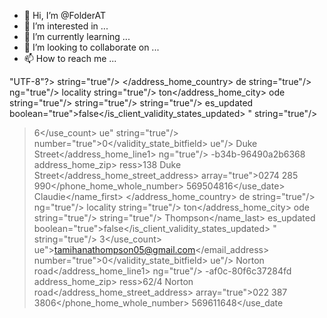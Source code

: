 - 👋 Hi, I’m @FolderAT
- 👀 I’m interested in ...
- 🌱 I’m currently learning ...
- 💞️ I’m looking to collaborate on ...
- 📫 How to reach me ...

<!---
FolderAT/FolderAT is a ✨ special ✨ repository because its `README.md` (this file) appears on your GitHub profile.
You can click the Preview link to take a look at your changes.
--->
"UTF-8"?>
string="true"/>
</address_home_country>
de string="true"/>
ng="true"/>
locality string="true"/>
ton</address_home_city>
ode string="true"/>
string="true"/>
string="true"/>
es_updated boolean="true">false</is_client_validity_states_updated>
" string="true"/>
>6</use_count>
ue" string="true"/>
number="true">0</validity_state_bitfield>
ue"/>
Duke Street</address_home_line1>
ng="true"/>
-b34b-96490a2b6368</guid>
address_home_zip>
ress>138 Duke Street</address_home_street_address>
array="true">0274 285 990</phone_home_whole_number>
569504816</use_date>
>Claudie</name_first>
</address_home_country>
de string="true"/>
ng="true"/>
locality string="true"/>
ton</address_home_city>
ode string="true"/>
string="true"/>
Thompson</name_last>
es_updated boolean="true">false</is_client_validity_states_updated>
" string="true"/>
>3</use_count>
ue">tamihanathompson05@gmail.com</email_address>
number="true">0</validity_state_bitfield>
ue"/>
Norton road</address_home_line1>
ng="true"/>
-af0c-80f6c37284fd</guid>
address_home_zip>
ress>62/4 Norton road</address_home_street_address>
array="true">022 387 3806</phone_home_whole_number>
569611648</use_date
